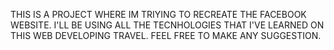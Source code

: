 THIS IS A PROJECT WHERE IM TRIYING TO RECREATE THE FACEBOOK WEBSITE.
I'LL BE USING ALL THE TECNHOLOGIES THAT I'VE LEARNED ON THIS WEB DEVELOPING TRAVEL.
FEEL FREE TO MAKE ANY SUGGESTION.
